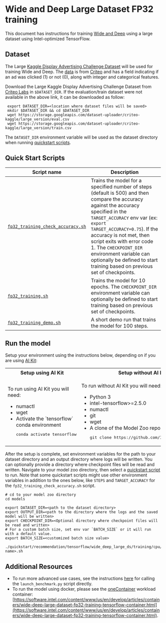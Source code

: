 <!--- 0. Title -->
# Wide and Deep Large Dataset FP32 training

<!-- 10. Description -->

This document has instructions for training [Wide and Deep](https://arxiv.org/pdf/1606.07792.pdf)
using a large dataset using Intel-optimized TensorFlow.


<!--- 30. Datasets -->
## Dataset

The Large [Kaggle Display Advertising Challenge Dataset](https://www.kaggle.com/c/criteo-display-ad-challenge/data)
will be used for training Wide and Deep. The [data](https://www.kaggle.com/c/criteo-display-ad-challenge/data) is from
[Criteo](https://www.criteo.com) and has a field indicating if an ad was
clicked (1) or not (0), along with integer and categorical features.

Download the Large Kaggle Display Advertising Challenge Dataset from [Criteo Labs](http://labs.criteo.com/2014/02/kaggle-display-advertising-challenge-dataset/) in `$DATASET_DIR`.
If the evaluation/train dataset were not available in the above link, it can be downloaded as follow:
   ```
    export DATASET_DIR=<location where dataset files will be saved>
    mkdir $DATASET_DIR && cd $DATASET_DIR
    wget https://storage.googleapis.com/dataset-uploader/criteo-kaggle/large_version/eval.csv
    wget https://storage.googleapis.com/dataset-uploader/criteo-kaggle/large_version/train.csv
   ```
The `DATASET_DIR` environment variable will be used as the dataset directory when running [quickstart scripts](#quick-start-scripts).

<!--- 40. Quick Start Scripts -->
## Quick Start Scripts

| Script name | Description |
|-------------|-------------|
| [`fp32_training_check_accuracy.sh`](fp32_training_check_accuracy.sh) | Trains the model for a specified number of steps (default is 500) and then compare the accuracy against the accuracy specified in the `TARGET_ACCURACY` env var (ex: `export TARGET_ACCURACY=0.75`). If the accuracy is not met, then script exits with error code 1. The `CHECKPOINT_DIR` environment variable can optionally be defined to start training based on previous set of checkpoints. |
| [`fp32_training.sh`](fp32_training.sh) | Trains the model for 10 epochs. The `CHECKPOINT_DIR` environment variable can optionally be defined to start training based on previous set of checkpoints. |
| [`fp32_training_demo.sh`](fp32_training_demo.sh) | A short demo run that trains the model for 100 steps. |

<!--- 50. AI Kit -->
## Run the model

Setup your environment using the instructions below, depending on if you are
using [AI Kit](/docs/general/tensorflow/AIKit.md):

<table>
  <tr>
    <th>Setup using AI Kit</th>
    <th>Setup without AI Kit</th>
  </tr>
  <tr>
    <td>
      <p>To run using AI Kit you will need:</p>
      <ul>
        <li>numactl
        <li>wget
        <li>Activate the `tensorflow` conda environment
        <pre>conda activate tensorflow</pre>
      </ul>
    </td>
    <td>
      <p>To run without AI Kit you will need:</p>
      <ul>
        <li>Python 3
        <li>intel-tensorflow>=2.5.0
        <li>numactl
        <li>git
        <li>wget
        <li>A clone of the Model Zoo repo<br />
        <pre>git clone https://github.com/IntelAI/models.git</pre>
      </ul>
    </td>
  </tr>
</table>

After the setup is complete, set environment variables for the path to your
dataset directory and an output directory where logs will be written. You can
optionally provide a directory where checkpoint files will be read and
written. Navigate to your model zoo directory, then select a
[quickstart script](#quick-start-scripts) to run. Note that some quickstart
scripts might use other environment variables in addition to the ones below,
like `STEPS` and `TARGET_ACCURACY` for the `fp32_training_check_accuracy.sh` script.
```
# cd to your model zoo directory
cd models

export DATASET_DIR=<path to the dataset directory>
export OUTPUT_DIR=<path to the directory where the logs and the saved model will be written>
export CHECKPOINT_DIR=<Optional directory where checkpoint files will be read and written>
# For a custom batch size, set env var `BATCH_SIZE` or it will run with a default value.
export BATCH_SIZE=<customized batch size value>

./quickstart/recommendation/tensorflow/wide_deep_large_ds/training/cpu/fp32/<script name>.sh
```

<!--- 90. Resource Links-->
## Additional Resources

* To run more advanced use cases, see the instructions [here](Advanced.md)
  for calling the `launch_benchmark.py` script directly.
* To run the model using docker, please see the [oneContainer](http://software.intel.com/containers)
  workload container:<br />
  [https://software.intel.com/content/www/us/en/develop/articles/containers/wide-deep-large-dataset-fp32-training-tensorflow-container.html](https://software.intel.com/content/www/us/en/develop/articles/containers/wide-deep-large-dataset-fp32-training-tensorflow-container.html).

